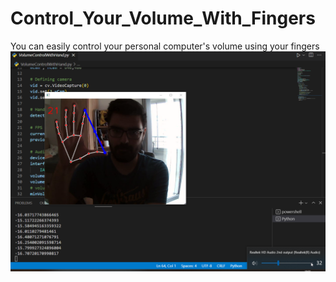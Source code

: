 # Control_Your_Volume_With_Fingers
You can easily control your personal computer's volume using your fingers
![Screenshot](https://github.com/EmreAlagoz/Control_Your_Volume_With_Fingers/blob/main/image.png)
